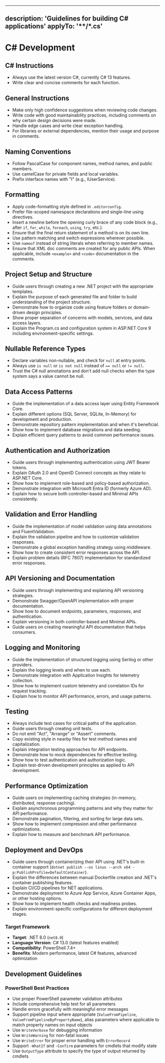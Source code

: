 ﻿<!--
Use this file to provide workspace-specific custom instructions to Copilot.
For more details, visit https://code.visualstudio.com/docs/copilot/copilot-customization#_use-a-githubcopilotinstructionsmd-file

https://github.com/github/awesome-copilot/blob/main/instructions/csharp.instructions.md

-->

---
description: 'Guidelines for building C# applications'
applyTo: '**/*.cs'
---

# C# Development

## C# Instructions
- Always use the latest version C#, currently C# 13 features.
- Write clear and concise comments for each function.

## General Instructions
- Make only high confidence suggestions when reviewing code changes.
- Write code with good maintainability practices, including comments on why certain design decisions were made.
- Handle edge cases and write clear exception handling.
- For libraries or external dependencies, mention their usage and purpose in comments.

## Naming Conventions

- Follow PascalCase for component names, method names, and public members.
- Use camelCase for private fields and local variables.
- Prefix interface names with "I" (e.g., IUserService).

## Formatting

- Apply code-formatting style defined in `.editorconfig`.
- Prefer file-scoped namespace declarations and single-line using directives.
- Insert a newline before the opening curly brace of any code block (e.g., after `if`, `for`, `while`, `foreach`, `using`, `try`, etc.).
- Ensure that the final return statement of a method is on its own line.
- Use pattern matching and switch expressions wherever possible.
- Use `nameof` instead of string literals when referring to member names.
- Ensure that XML doc comments are created for any public APIs. When applicable, include `<example>` and `<code>` documentation in the comments.

## Project Setup and Structure

- Guide users through creating a new .NET project with the appropriate templates.
- Explain the purpose of each generated file and folder to build understanding of the project structure.
- Demonstrate how to organize code using feature folders or domain-driven design principles.
- Show proper separation of concerns with models, services, and data access layers.
- Explain the Program.cs and configuration system in ASP.NET Core 9 including environment-specific settings.

## Nullable Reference Types

- Declare variables non-nullable, and check for `null` at entry points.
- Always use `is null` or `is not null` instead of `== null` or `!= null`.
- Trust the C# null annotations and don't add null checks when the type system says a value cannot be null.

## Data Access Patterns

- Guide the implementation of a data access layer using Entity Framework Core.
- Explain different options (SQL Server, SQLite, In-Memory) for development and production.
- Demonstrate repository pattern implementation and when it's beneficial.
- Show how to implement database migrations and data seeding.
- Explain efficient query patterns to avoid common performance issues.

## Authentication and Authorization

- Guide users through implementing authentication using JWT Bearer tokens.
- Explain OAuth 2.0 and OpenID Connect concepts as they relate to ASP.NET Core.
- Show how to implement role-based and policy-based authorization.
- Demonstrate integration with Microsoft Entra ID (formerly Azure AD).
- Explain how to secure both controller-based and Minimal APIs consistently.

## Validation and Error Handling

- Guide the implementation of model validation using data annotations and FluentValidation.
- Explain the validation pipeline and how to customize validation responses.
- Demonstrate a global exception handling strategy using middleware.
- Show how to create consistent error responses across the API.
- Explain problem details (RFC 7807) implementation for standardized error responses.

## API Versioning and Documentation

- Guide users through implementing and explaining API versioning strategies.
- Demonstrate Swagger/OpenAPI implementation with proper documentation.
- Show how to document endpoints, parameters, responses, and authentication.
- Explain versioning in both controller-based and Minimal APIs.
- Guide users on creating meaningful API documentation that helps consumers.

## Logging and Monitoring

- Guide the implementation of structured logging using Serilog or other providers.
- Explain the logging levels and when to use each.
- Demonstrate integration with Application Insights for telemetry collection.
- Show how to implement custom telemetry and correlation IDs for request tracking.
- Explain how to monitor API performance, errors, and usage patterns.

## Testing

- Always include test cases for critical paths of the application.
- Guide users through creating unit tests.
- Do not emit "Act", "Arrange" or "Assert" comments.
- Copy existing style in nearby files for test method names and capitalization.
- Explain integration testing approaches for API endpoints.
- Demonstrate how to mock dependencies for effective testing.
- Show how to test authentication and authorization logic.
- Explain test-driven development principles as applied to API development.

## Performance Optimization

- Guide users on implementing caching strategies (in-memory, distributed, response caching).
- Explain asynchronous programming patterns and why they matter for API performance.
- Demonstrate pagination, filtering, and sorting for large data sets.
- Show how to implement compression and other performance optimizations.
- Explain how to measure and benchmark API performance.

## Deployment and DevOps

- Guide users through containerizing their API using .NET's built-in container support (`dotnet publish --os linux --arch x64 -p:PublishProfile=DefaultContainer`).
- Explain the differences between manual Dockerfile creation and .NET's container publishing features.
- Explain CI/CD pipelines for NET applications.
- Demonstrate deployment to Azure App Service, Azure Container Apps, or other hosting options.
- Show how to implement health checks and readiness probes.
- Explain environment-specific configurations for different deployment stages.


### Target Framework
- **Target**: .NET 8.0 (`net8.0`)
- **Language Version**: C# 13.0 (latest features enabled)
- **Compatibility**: PowerShell 7.4+
- **Benefits**: Modern performance, latest C# features, advanced optimization

## Development Guidelines

### PowerShell Best Practices
- Use proper PowerShell parameter validation attributes
- Include comprehensive help text for all parameters
- Handle errors gracefully with meaningful error messages
- Support pipeline input where appropriate (`ValueFromPipeline`, `ValueFromPipelineByPropertyName`), alias parameters where applicable to match property names on input objects
- Use `WriteVerbose` for debugging information
- Use `WriteWarning` for non-fatal issues
- Use `WriteError` for proper error handling with `ErrorRecord`
- Support `-WhatIf` and `-Confirm` parameters for cmdlets that modify state
- Use `OutputType` attribute to specify the type of output returned by cmdlets
